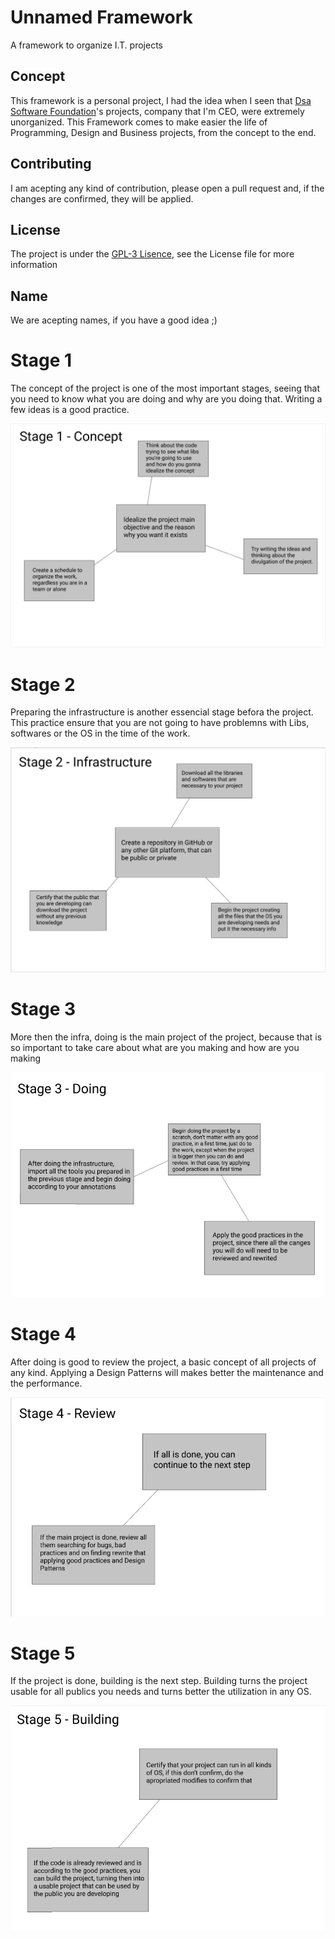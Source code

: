 # Unnamed Framework
A framework to organize I.T. projects

## Concept
This framework is a personal project, I had the idea when I seen that [Dsa Software Foundation](https://github.com/Dsa-Software)'s projects, company that I'm CEO, were extremely unorganized. This Framework comes to make easier the life of Programming, Design and Business projects, from the concept to the end.

## Contributing
I am acepting any kind of contribution, please open a pull request and, if the changes are confirmed, they will be applied.

## License
The project is under the [GPL-3 Lisence](https://github.com/caue-alves/Unnamed-Framework/blob/main/LICENSE.txt), see the License file for more information

## Name
We are acepting names, if you have a good idea ;)

# Stage 1

The concept of the project is one of the most important stages, seeing that you need to know what you are doing and why are you doing that. Writing a few ideas is a good practice.

![](https://github.com/Dsa-Software/Unnamed-Framework/blob/main/img/stage1.png?raw=true)

# Stage 2

Preparing the infrastructure is another essencial stage befora the project. This practice ensure that you are not going to have problemns with Libs, softwares or the OS in the time of the work.

![](https://github.com/Dsa-Software/Unnamed-Framework/blob/main/img/stage2.png?raw=true)

# Stage 3

More then the infra, doing is the main project of the project, because that is so important to take care about what are you making and how are you making

![](https://github.com/Dsa-Software/Unnamed-Framework/blob/main/img/stage3.png?raw=true)

# Stage 4

After doing is good to review the project, a basic concept of all projects of any kind. Applying a Design Patterns will makes better the maintenance and the performance.

![](https://github.com/Dsa-Software/Unnamed-Framework/blob/main/img/stage4.png?raw=true)

# Stage 5

If the project is done, building is the next step. Building turns the project usable for all publics you needs and turns better the utilization in any OS.

![](https://github.com/Dsa-Software/Unnamed-Framework/blob/main/img/stage5.png?raw=true)
